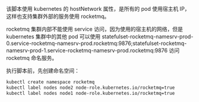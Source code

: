 该脚本使用 kubernetes 的 hostNetwork 属性，是所有的 pod 使用宿主机 IP，这样也支持集群外部的服务使用 rocketmq。

rocketmq 集群内部不能使用 service 访问，因为使用的宿主机的网络，但是 kubernetes 集群中的其他 pod 可以使用 statefulset-rocketmq-namesrv-prod-0.service-rocketmq-namesrv-prod.rocketmq:9876;statefulset-rocketmq-namesrv-prod-1.service-rocketmq-namesrv-prod.rocketmq:9876 访问 rocketmq 命名服务。

执行脚本前，先创建命名空间：

```bash
kubectl create namespace rocketmq
kubectl label nodes node2 node-role.kubernetes.io/rocketmq=true
kubectl label nodes node1 node-role.kubernetes.io/rocketmq=true
```
